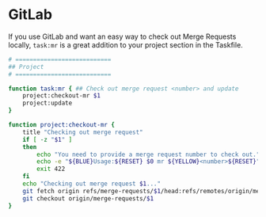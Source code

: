 # GitLab

If you use GitLab and want an easy way to check out Merge Requests locally, `task:mr` is a great
addition to your project section in the Taskfile.

```bash
# ===========================
## Project
# ===========================

function task:mr { ## Check out merge request <number> and update
	project:checkout-mr $1
	project:update
}

function project:checkout-mr {
	title "Checking out merge request"
	if [ -z "$1" ]
	then
		echo "You need to provide a merge request number to check out."
		echo -e "${BLUE}Usage:${RESET} $0 mr ${YELLOW}<number>${RESET}"
		exit 422
	fi
	echo "Checking out merge request $1..."
	git fetch origin refs/merge-requests/$1/head:refs/remotes/origin/merge-requests/$1
	git checkout origin/merge-requests/$1
}
```

